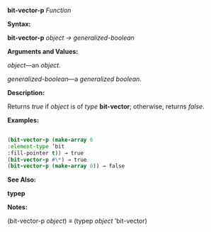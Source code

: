 **bit-vector-p** *Function* 



**Syntax:** 



**bit-vector-p** *object → generalized-boolean* 



**Arguments and Values:** 



*object*—an *object*. 



*generalized-boolean*—a *generalized boolean*. 



**Description:** 



Returns *true* if *object* is of *type* **bit-vector**; otherwise, returns *false*. 



**Examples:**
```lisp
 
(bit-vector-p (make-array 6 
:element-type ’bit 
:fill-pointer t)) → true 
(bit-vector-p #\*) → true 
(bit-vector-p (make-array 6)) → false 

```
**See Also:** 



**typep** 



**Notes:** 



(bit-vector-p *object*) *≡* (typep *object* ’bit-vector) 



